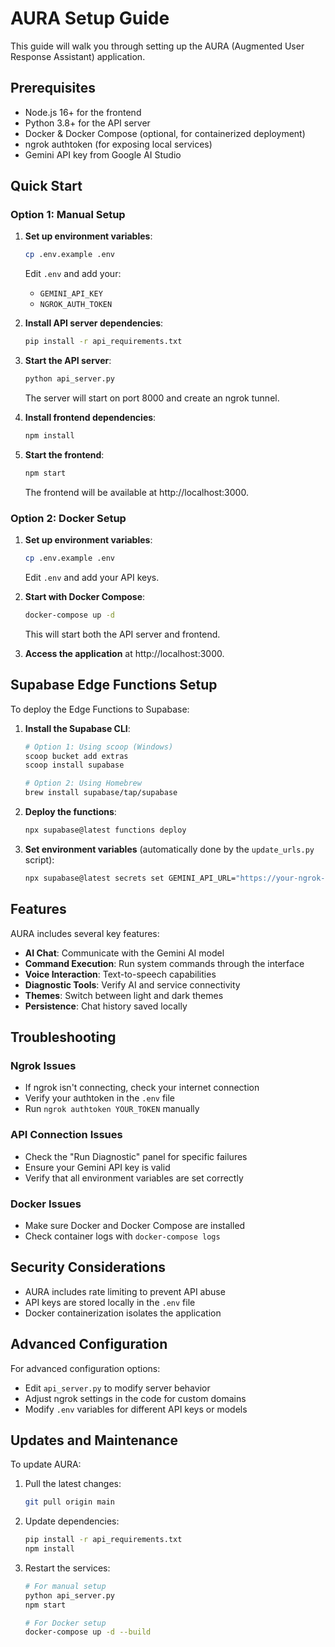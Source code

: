 # AURA Setup Guide

This guide will walk you through setting up the AURA (Augmented User Response Assistant) application.

## Prerequisites

- Node.js 16+ for the frontend
- Python 3.8+ for the API server
- Docker & Docker Compose (optional, for containerized deployment)
- ngrok authtoken (for exposing local services)
- Gemini API key from Google AI Studio

## Quick Start

### Option 1: Manual Setup

1. **Set up environment variables**:
   ```bash
   cp .env.example .env
   ```
   Edit `.env` and add your:
   - `GEMINI_API_KEY`
   - `NGROK_AUTH_TOKEN`

2. **Install API server dependencies**:
   ```bash
   pip install -r api_requirements.txt
   ```

3. **Start the API server**:
   ```bash
   python api_server.py
   ```
   The server will start on port 8000 and create an ngrok tunnel.

4. **Install frontend dependencies**:
   ```bash
   npm install
   ```

5. **Start the frontend**:
   ```bash
   npm start
   ```
   The frontend will be available at http://localhost:3000.

### Option 2: Docker Setup

1. **Set up environment variables**:
   ```bash
   cp .env.example .env
   ```
   Edit `.env` and add your API keys.

2. **Start with Docker Compose**:
   ```bash
   docker-compose up -d
   ```
   This will start both the API server and frontend.

3. **Access the application** at http://localhost:3000.

## Supabase Edge Functions Setup

To deploy the Edge Functions to Supabase:

1. **Install the Supabase CLI**:
   ```bash
   # Option 1: Using scoop (Windows)
   scoop bucket add extras
   scoop install supabase

   # Option 2: Using Homebrew
   brew install supabase/tap/supabase
   ```

2. **Deploy the functions**:
   ```bash
   npx supabase@latest functions deploy
   ```

3. **Set environment variables** (automatically done by the `update_urls.py` script):
   ```bash
   npx supabase@latest secrets set GEMINI_API_URL="https://your-ngrok-url/chat" COMMAND_API_URL="https://your-ngrok-url/execute" STATUS_API_URL="https://your-ngrok-url/status" TTS_API_URL="https://your-ngrok-url/tts"
   ```

## Features

AURA includes several key features:

- **AI Chat**: Communicate with the Gemini AI model
- **Command Execution**: Run system commands through the interface
- **Voice Interaction**: Text-to-speech capabilities
- **Diagnostic Tools**: Verify AI and service connectivity
- **Themes**: Switch between light and dark themes
- **Persistence**: Chat history saved locally

## Troubleshooting

### Ngrok Issues
- If ngrok isn't connecting, check your internet connection
- Verify your authtoken in the `.env` file
- Run `ngrok authtoken YOUR_TOKEN` manually

### API Connection Issues
- Check the "Run Diagnostic" panel for specific failures
- Ensure your Gemini API key is valid
- Verify that all environment variables are set correctly

### Docker Issues
- Make sure Docker and Docker Compose are installed
- Check container logs with `docker-compose logs`

## Security Considerations

- AURA includes rate limiting to prevent API abuse
- API keys are stored locally in the `.env` file
- Docker containerization isolates the application

## Advanced Configuration

For advanced configuration options:

- Edit `api_server.py` to modify server behavior
- Adjust ngrok settings in the code for custom domains
- Modify `.env` variables for different API keys or models

## Updates and Maintenance

To update AURA:

1. Pull the latest changes:
   ```bash
   git pull origin main
   ```

2. Update dependencies:
   ```bash
   pip install -r api_requirements.txt
   npm install
   ```

3. Restart the services:
   ```bash
   # For manual setup
   python api_server.py
   npm start

   # For Docker setup
   docker-compose up -d --build
   ``` 